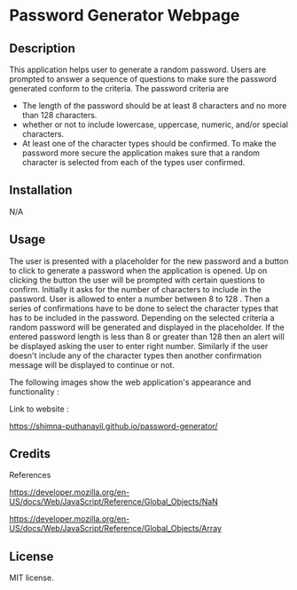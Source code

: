 # Password Generator Webpage


## Description

This application helps user to generate a random password. Users are prompted to answer a sequence of questions to make sure the password generated conform to the criteria. The password criteria are
   - The length of the password should be at least 8 characters and no more than 128 characters.
   - whether or not to include lowercase, uppercase, numeric, and/or special characters.
   - At least one of the character types should be confirmed.
To make the password more secure the application makes sure that a random character is selected from each of the types user confirmed.   

## Installation

N/A

## Usage

 The user is presented with a placeholder for the new password and a button to click to generate a password when the application is opened. Up on clicking the button the user will be prompted with certain questions to confirm. Initially it asks for the number of characters to include in the password. User is allowed to enter a number between 8 to 128 . Then a series of confirmations have to be done to select the character types that has to be included in the password. Depending on the selected criteria a random password will be generated and displayed in the placeholder. If the entered password length is less than 8 or greater than 128 then an alert will be displayed asking the user to enter right number. Similarly if the user doesn't include any of the character types then another confirmation message will be displayed to continue or not.

The following images show the web application's appearance and functionality   :







Link to website  :

https://shimna-puthanayil.github.io/password-generator/

## Credits

References

https://developer.mozilla.org/en-US/docs/Web/JavaScript/Reference/Global_Objects/NaN

https://developer.mozilla.org/en-US/docs/Web/JavaScript/Reference/Global_Objects/Array

## License

MIT license.
